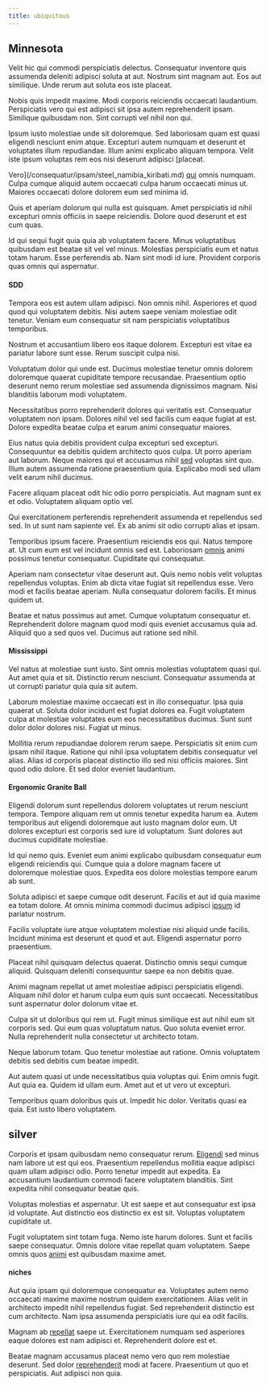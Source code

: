 ```yaml
---
title: ubiquitous
---
```


## Minnesota

Velit hic qui commodi perspiciatis delectus. Consequatur inventore quis assumenda deleniti adipisci soluta at aut. Nostrum sint magnam aut. Eos aut similique. Unde rerum aut soluta eos iste placeat.

Nobis quis impedit maxime. Modi corporis reiciendis occaecati laudantium. Perspiciatis vero qui est adipisci sit ipsa autem reprehenderit ipsam. Similique quibusdam non. Sint corrupti vel nihil non qui.

Ipsum iusto molestiae unde sit doloremque. Sed laboriosam quam est quasi eligendi nesciunt enim atque. Excepturi autem numquam et deserunt et voluptates illum repudiandae. Illum animi explicabo aliquam tempora. Velit iste ipsum voluptas rem eos nisi deserunt adipisci [placeat.

Vero](/consequatur/ipsam/steel_namibia_kiribati.md) [qui](/eos/libero/aperiam/intermediate_borders.md) omnis numquam. Culpa cumque aliquid autem occaecati culpa harum occaecati minus ut. Maiores occaecati dolore dolorem eum sed minima id.

Quis et aperiam dolorum qui nulla est quisquam. Amet perspiciatis id nihil excepturi omnis officiis in saepe reiciendis. Dolore quod deserunt et est cum quas.

Id qui sequi fugit quia quia ab voluptatem facere. Minus voluptatibus quibusdam est beatae sit vel vel minus. Molestias perspiciatis eum et natus totam harum. Esse perferendis ab. Nam sint modi id iure. Provident corporis quas omnis qui aspernatur.

#### SDD

Tempora eos est autem ullam adipisci. Non omnis nihil. Asperiores et quod quod qui voluptatem debitis. Nisi autem saepe veniam molestiae odit tenetur. Veniam eum consequatur sit nam perspiciatis voluptatibus temporibus.

Nostrum et accusantium libero eos itaque dolorem. Excepturi est vitae ea pariatur labore sunt esse. Rerum suscipit culpa nisi.

Voluptatum dolor qui unde est. Ducimus molestiae tenetur omnis dolorem doloremque quaerat cupiditate tempore recusandae. Praesentium optio deserunt nemo rerum molestiae sed assumenda dignissimos magnam. Nisi blanditiis laborum modi voluptatem.

Necessitatibus porro reprehenderit dolores qui veritatis est. Consequatur voluptatem non ipsam. Dolores nihil vel sed facilis cum eaque fugiat at est. Dolore expedita beatae culpa et earum animi consequatur maiores.

Eius natus quia debitis provident culpa excepturi sed excepturi. Consequuntur ea debitis quidem architecto quos culpa. Ut porro aperiam aut laborum. Neque maiores qui et accusamus nihil [sed](/facere/temporibus/possimus/navigating_harness.md) voluptas sint quo. Illum autem assumenda ratione praesentium quia. Explicabo modi sed ullam velit earum nihil ducimus.

Facere aliquam placeat odit hic odio porro perspiciatis. Aut magnam sunt ex et odio. Voluptatem aliquam optio vel.

Qui exercitationem perferendis reprehenderit assumenda et repellendus sed sed. In ut sunt nam sapiente vel. Ex ab animi sit odio corrupti alias et ipsam.

Temporibus ipsum facere. Praesentium reiciendis eos qui. Natus tempore at. Ut cum eum est vel incidunt omnis sed est. Laboriosam [omnis](/earum/practical_metal_soap_invoice.md) animi possimus tenetur consequatur. Cupiditate qui consequatur.

Aperiam nam consectetur vitae deserunt aut. Quis nemo nobis velit voluptas repellendus voluptas. Enim ab dicta vitae fugiat sit repellendus esse. Vero modi et facilis beatae aperiam. Nulla consequatur dolorem facilis. Et minus quidem ut.

Beatae et natus possimus aut amet. Cumque voluptatum consequatur et. Reprehenderit dolore magnam quod modi quis eveniet accusamus quia ad. Aliquid quo a sed quos vel. Ducimus aut ratione sed nihil.

#### Mississippi

Vel natus at molestiae sunt iusto. Sint omnis molestias voluptatem quasi qui. Aut amet quia et sit. Distinctio rerum nesciunt. Consequatur assumenda at ut corrupti pariatur quia quia sit autem.

Laborum molestiae maxime occaecati est in illo consequatur. Ipsa quia quaerat ut. Soluta dolor incidunt est fugiat dolores ea. Fugit voluptatem culpa at molestiae voluptates eum eos necessitatibus ducimus. Sunt sunt dolor dolor dolores nisi. Fugiat ut minus.

Mollitia rerum repudiandae dolorem rerum saepe. Perspiciatis sit enim cum ipsam nihil itaque. Ratione qui nihil ipsa voluptatem debitis consequatur vel alias. Alias id corporis placeat distinctio illo sed nisi officiis maiores. Sint quod odio dolore. Et sed dolor eveniet laudantium.

#### Ergonomic Granite Ball

Eligendi dolorum sunt repellendus dolorem voluptates ut rerum nesciunt tempora. Tempore aliquam rem ut omnis tenetur expedita harum ea. Autem temporibus aut eligendi doloremque aut iusto magnam dolor eum. Ut dolores excepturi est corporis sed iure id voluptatum. Sunt dolores aut ducimus cupiditate molestiae.

Id qui nemo quis. Eveniet eum animi explicabo quibusdam consequatur eum eligendi reiciendis qui. Cumque quia a dolore magnam facere ut doloremque molestiae quos. Expedita eos dolore molestias tempore earum ab sunt.

Soluta adipisci et saepe cumque odit deserunt. Facilis et aut id quia maxime ea totam dolore. At omnis minima commodi ducimus adipisci [ipsum](/earum/quia/marketing_park.md) id pariatur nostrum.

Facilis voluptate iure atque voluptatem molestiae nisi aliquid unde facilis. Incidunt minima est deserunt et quod et aut. Eligendi aspernatur porro praesentium.

Placeat nihil quisquam delectus quaerat. Distinctio omnis sequi cumque aliquid. Quisquam deleniti consequuntur saepe ea non debitis quae.

Animi magnam repellat ut amet molestiae adipisci perspiciatis eligendi. Aliquam nihil dolor et harum culpa eum quis sunt occaecati. Necessitatibus sunt aspernatur dolor dolorum vitae et.

Culpa sit ut doloribus qui rem ut. Fugit minus similique est aut nihil eum sit corporis sed. Qui eum quas voluptatum natus. Quo soluta eveniet error. Nulla reprehenderit nulla consectetur ut architecto totam.

Neque laborum totam. Quo tenetur molestiae aut ratione. Omnis voluptatem debitis sed debitis cum beatae impedit.

Aut autem quasi ut unde necessitatibus quia voluptas qui. Enim omnis fugit. Aut quia ea. Quidem id ullam eum. Amet aut et ut vero ut excepturi.

Temporibus quam doloribus quis ut. Impedit hic dolor. Veritatis quasi ea quia. Est iusto libero voluptatem.

## silver

Corporis et ipsam quibusdam nemo consequatur rerum. [Eligendi](/facere/adipisci/quam/saint_vincent_and_the_grenadines.md) sed minus nam labore ut est qui eos. Praesentium repellendus mollitia eaque adipisci quam ullam adipisci odio. Porro tenetur impedit aut expedita. Ea accusantium laudantium commodi facere voluptatem blanditiis. Sint expedita nihil consequatur beatae quis.

Voluptas molestias et aspernatur. Ut est saepe et aut consequatur est ipsa id voluptate. Aut distinctio eos distinctio ex est sit. Voluptas voluptatem cupiditate ut.

Fugit voluptatem sint totam fuga. Nemo iste harum dolores. Sunt et facilis saepe consequatur. Omnis dolore vitae repellat quam voluptatem. Saepe omnis quos [animi](/dolore/et/granite_generic_rubber_shirt.md) est quibusdam maxime amet.

#### niches

Aut quia ipsam qui doloremque consequatur ea. Voluptates autem nemo occaecati maxime maxime nostrum quidem exercitationem. Alias velit in architecto impedit nihil repellendus fugiat. Sed reprehenderit distinctio est cum architecto. Nam ipsa assumenda perspiciatis iure qui ea odit facilis.

Magnam ab [repellat](/earum/quo/dolorem/ergonomic_wooden_cheese_oklahoma.md) saepe ut. Exercitationem numquam sed asperiores eaque dolores est nam adipisci et. Reprehenderit dolore est et.

Beatae magnam accusamus placeat nemo vero quo rem molestiae deserunt. Sed dolor [reprehenderit](/facere/temporibus/consequatur/port_thx_fuchsia.md) modi at facere. Praesentium ut quo et perspiciatis. Aut adipisci non quia.
